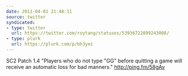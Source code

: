 ```yaml
---
date: 2011-04-01 21:48:11
source: twitter
syndicated:
- type: twitter
  url: https://twitter.com/roytang/statuses/53936722899243008/
- type: plurk
  url: https://plurk.com/p/bh3yez
---
```


SC2 Patch 1.4 "Players who do not type "GG" before quitting a game will receive an automatic loss for bad manners." http://ping.fm/58gAv